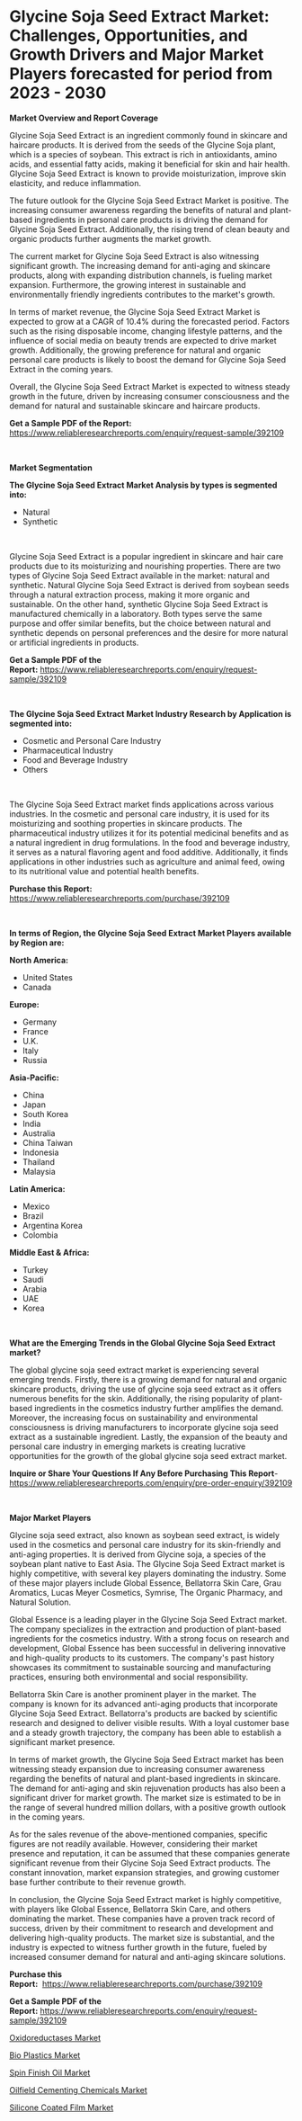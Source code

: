 <p><h1>Glycine Soja Seed Extract Market: Challenges, Opportunities, and Growth Drivers and Major Market Players forecasted for period from 2023 - 2030</h1></p><p><strong>Market Overview and Report Coverage</strong></p>
<p><p>Glycine Soja Seed Extract is an ingredient commonly found in skincare and haircare products. It is derived from the seeds of the Glycine Soja plant, which is a species of soybean. This extract is rich in antioxidants, amino acids, and essential fatty acids, making it beneficial for skin and hair health. Glycine Soja Seed Extract is known to provide moisturization, improve skin elasticity, and reduce inflammation.</p><p>The future outlook for the Glycine Soja Seed Extract Market is positive. The increasing consumer awareness regarding the benefits of natural and plant-based ingredients in personal care products is driving the demand for Glycine Soja Seed Extract. Additionally, the rising trend of clean beauty and organic products further augments the market growth.</p><p>The current market for Glycine Soja Seed Extract is also witnessing significant growth. The increasing demand for anti-aging and skincare products, along with expanding distribution channels, is fueling market expansion. Furthermore, the growing interest in sustainable and environmentally friendly ingredients contributes to the market's growth.</p><p>In terms of market revenue, the Glycine Soja Seed Extract Market is expected to grow at a CAGR of 10.4% during the forecasted period. Factors such as the rising disposable income, changing lifestyle patterns, and the influence of social media on beauty trends are expected to drive market growth. Additionally, the growing preference for natural and organic personal care products is likely to boost the demand for Glycine Soja Seed Extract in the coming years.</p><p>Overall, the Glycine Soja Seed Extract Market is expected to witness steady growth in the future, driven by increasing consumer consciousness and the demand for natural and sustainable skincare and haircare products.</p></p>
<p><strong>Get a Sample PDF of the Report:</strong> <a href="https://www.reliableresearchreports.com/enquiry/request-sample/392109">https://www.reliableresearchreports.com/enquiry/request-sample/392109</a></p>
<p>&nbsp;</p>
<p><strong>Market Segmentation</strong></p>
<p><strong>The Glycine Soja Seed Extract Market Analysis by types is segmented into:</strong></p>
<p><ul><li>Natural</li><li>Synthetic</li></ul></p>
<p>&nbsp;</p>
<p><p>Glycine Soja Seed Extract is a popular ingredient in skincare and hair care products due to its moisturizing and nourishing properties. There are two types of Glycine Soja Seed Extract available in the market: natural and synthetic. Natural Glycine Soja Seed Extract is derived from soybean seeds through a natural extraction process, making it more organic and sustainable. On the other hand, synthetic Glycine Soja Seed Extract is manufactured chemically in a laboratory. Both types serve the same purpose and offer similar benefits, but the choice between natural and synthetic depends on personal preferences and the desire for more natural or artificial ingredients in products.</p></p>
<p><strong>Get a Sample PDF of the Report:</strong>&nbsp;<a href="https://www.reliableresearchreports.com/enquiry/request-sample/392109">https://www.reliableresearchreports.com/enquiry/request-sample/392109</a></p>
<p>&nbsp;</p>
<p><strong>The Glycine Soja Seed Extract Market Industry Research by Application is segmented into:</strong></p>
<p><ul><li>Cosmetic and Personal Care Industry</li><li>Pharmaceutical Industry</li><li>Food and Beverage Industry</li><li>Others</li></ul></p>
<p>&nbsp;</p>
<p><p>The Glycine Soja Seed Extract market finds applications across various industries. In the cosmetic and personal care industry, it is used for its moisturizing and soothing properties in skincare products. The pharmaceutical industry utilizes it for its potential medicinal benefits and as a natural ingredient in drug formulations. In the food and beverage industry, it serves as a natural flavoring agent and food additive. Additionally, it finds applications in other industries such as agriculture and animal feed, owing to its nutritional value and potential health benefits.</p></p>
<p><strong>Purchase this Report:</strong>&nbsp; <a href="https://www.reliableresearchreports.com/purchase/392109">https://www.reliableresearchreports.com/purchase/392109</a></p>
<p>&nbsp;</p>
<p><strong>In terms of Region, the Glycine Soja Seed Extract Market Players available by Region are:</strong></p>
<p>
    <p> <strong> North America: </strong>
        <ul>
            <li>United States</li>
            <li>Canada</li>
        </ul>
        </p> 
    <p> <strong> Europe: </strong>
        <ul>
            <li>Germany</li>
            <li>France</li>
            <li>U.K.</li>
            <li>Italy</li>
            <li>Russia</li>
        </ul>
        </p> 
    <p> <strong> Asia-Pacific: </strong>
        <ul>
            <li>China</li>
            <li>Japan</li>
            <li>South Korea</li>
            <li>India</li>
            <li>Australia</li>
            <li>China Taiwan</li>
            <li>Indonesia</li>
            <li>Thailand</li>
            <li>Malaysia</li>
        </ul>
        </p> 
    <p> <strong> Latin America: </strong>
        <ul>
            <li>Mexico</li>
            <li>Brazil</li>
            <li>Argentina Korea</li>
            <li>Colombia</li>
        </ul>
        </p> 
    <p> <strong> Middle East & Africa: </strong>
        <ul>
            <li>Turkey</li>
            <li>Saudi</li>
            <li>Arabia</li>
            <li>UAE</li>
            <li>Korea</li>
        </ul>
    </p>
    </p>
<p>&nbsp;</p>
<p><strong>What are the Emerging Trends in the Global Glycine Soja Seed Extract market?</strong></p>
<p><p>The global glycine soja seed extract market is experiencing several emerging trends. Firstly, there is a growing demand for natural and organic skincare products, driving the use of glycine soja seed extract as it offers numerous benefits for the skin. Additionally, the rising popularity of plant-based ingredients in the cosmetics industry further amplifies the demand. Moreover, the increasing focus on sustainability and environmental consciousness is driving manufacturers to incorporate glycine soja seed extract as a sustainable ingredient. Lastly, the expansion of the beauty and personal care industry in emerging markets is creating lucrative opportunities for the growth of the global glycine soja seed extract market.</p></p>
<p><strong>Inquire or Share Your Questions If Any Before Purchasing This Report</strong>- <a href="https://www.reliableresearchreports.com/enquiry/pre-order-enquiry/392109">https://www.reliableresearchreports.com/enquiry/pre-order-enquiry/392109</a></p>
<p>&nbsp;</p>
<p><strong>Major Market Players</strong></p>
<p><p>Glycine soja seed extract, also known as soybean seed extract, is widely used in the cosmetics and personal care industry for its skin-friendly and anti-aging properties. It is derived from Glycine soja, a species of the soybean plant native to East Asia. The Glycine Soja Seed Extract market is highly competitive, with several key players dominating the industry. Some of these major players include Global Essence, Bellatorra Skin Care, Grau Aromatics, Lucas Meyer Cosmetics, Symrise, The Organic Pharmacy, and Natural Solution.</p><p>Global Essence is a leading player in the Glycine Soja Seed Extract market. The company specializes in the extraction and production of plant-based ingredients for the cosmetics industry. With a strong focus on research and development, Global Essence has been successful in delivering innovative and high-quality products to its customers. The company's past history showcases its commitment to sustainable sourcing and manufacturing practices, ensuring both environmental and social responsibility.</p><p>Bellatorra Skin Care is another prominent player in the market. The company is known for its advanced anti-aging products that incorporate Glycine Soja Seed Extract. Bellatorra's products are backed by scientific research and designed to deliver visible results. With a loyal customer base and a steady growth trajectory, the company has been able to establish a significant market presence.</p><p>In terms of market growth, the Glycine Soja Seed Extract market has been witnessing steady expansion due to increasing consumer awareness regarding the benefits of natural and plant-based ingredients in skincare. The demand for anti-aging and skin rejuvenation products has also been a significant driver for market growth. The market size is estimated to be in the range of several hundred million dollars, with a positive growth outlook in the coming years.</p><p>As for the sales revenue of the above-mentioned companies, specific figures are not readily available. However, considering their market presence and reputation, it can be assumed that these companies generate significant revenue from their Glycine Soja Seed Extract products. The constant innovation, market expansion strategies, and growing customer base further contribute to their revenue growth.</p><p>In conclusion, the Glycine Soja Seed Extract market is highly competitive, with players like Global Essence, Bellatorra Skin Care, and others dominating the market. These companies have a proven track record of success, driven by their commitment to research and development and delivering high-quality products. The market size is substantial, and the industry is expected to witness further growth in the future, fueled by increased consumer demand for natural and anti-aging skincare solutions.</p></p>
<p><strong>Purchase this Report:</strong>&nbsp;&nbsp;<a href="https://www.reliableresearchreports.com/purchase/392109">https://www.reliableresearchreports.com/purchase/392109</a></p>
<p></p>
<p><strong>Get a Sample PDF of the Report:</strong>&nbsp;<a href="https://www.reliableresearchreports.com/enquiry/request-sample/392109">https://www.reliableresearchreports.com/enquiry/request-sample/392109</a></p>
<p><p><a href="https://medium.com/@there.mix.bring/oxidoreductases-market-the-key-to-successful-business-strategy-forecast-till-2030-1337f64bac1d">Oxidoreductases Market</a></p><p><a href="https://medium.com/@favor.case.flash/bio-plastics-market-size-reveals-the-best-marketing-channels-in-global-industry-45d5f6747900">Bio Plastics Market</a></p><p><a href="https://medium.com/@read.code.store/spin-finish-oil-market-competitive-analysis-market-trends-and-forecast-to-2030-089bc4404cd4">Spin Finish Oil Market</a></p><p><a href="https://medium.com/@half.skull.am/oilfield-cementing-chemicals-market-analysis-its-cagr-market-segmentation-and-global-industry-dbffb6b515fa">Oilfield Cementing Chemicals Market</a></p><p><a href="https://medium.com/@blow.allow.stir/silicone-coated-film-market-insight-market-trends-growth-forecasted-from-2023-to-2030-3be12e6c409e">Silicone Coated Film Market</a></p></p>